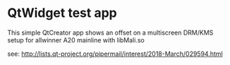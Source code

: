 # QtWidget test app

This simple QtCreator app shows an offset on a multiscreen DRM/KMS setup for allwinner A20 mainline with libMali.so

see: http://lists.qt-project.org/pipermail/interest/2018-March/029594.html
